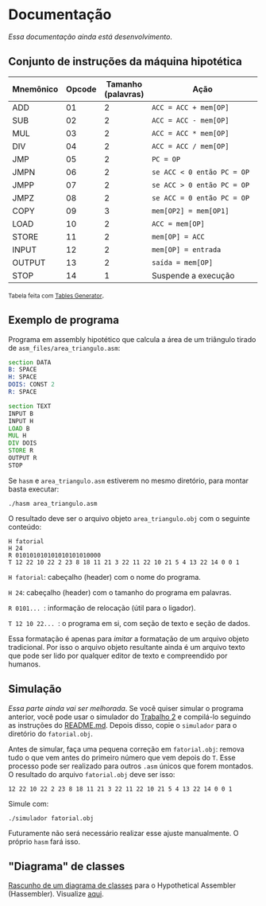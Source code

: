 # Documentação
_Essa documentação ainda está desenvolvimento_.


## Conjunto de instruções da máquina hipotética

| Mnemônico | Opcode | Tamanho<br>(palavras) | Ação                        |
| --------- | ------ | --------------------- | --------------------------- |
| ADD       | 01     | 2                     | `ACC = ACC + mem[OP]`       |
| SUB       | 02     | 2                     | `ACC = ACC - mem[OP]`       |
| MUL       | 03     | 2                     | `ACC = ACC * mem[OP]`       |
| DIV       | 04     | 2                     | `ACC = ACC / mem[OP]`       |
| JMP       | 05     | 2                     | `PC = OP            `       |
| JMPN      | 06     | 2                     | `se ACC < 0 então PC = OP ` |
| JMPP      | 07     | 2                     | `se ACC > 0 então PC = OP ` |
| JMPZ      | 08     | 2                     | `se ACC = 0 então PC = OP ` |
| COPY      | 09     | 3                     | `mem[OP2] = mem[OP1]`       |
| LOAD      | 10     | 2                     | `ACC = mem[OP]      `       |
| STORE     | 11     | 2                     | `mem[OP] = ACC      `       |
| INPUT     | 12     | 2                     | `mem[OP] = entrada  `       |
| OUTPUT    | 13     | 2                     | `saída = mem[OP]    `       |
| STOP      | 14     | 1                     | Suspende a execução         |

<small> Tabela feita com <a href="https://www.tablesgenerator.com/markdown_tables#"> Tables Generator</a></small>.


## Exemplo de programa
Programa em assembly hipotético que calcula a área de um triângulo tirado de
`asm_files/area_triangulo.asm`:

```asm
section DATA
B: SPACE
H: SPACE
DOIS: CONST 2
R: SPACE

section TEXT
INPUT B
INPUT H
LOAD B
MUL H
DIV DOIS
STORE R
OUTPUT R
STOP
```

Se `hasm` e `area_triangulo.asm` estiverem no mesmo diretório, para montar
basta executar:

    ./hasm area_triangulo.asm

O resultado deve ser o arquivo objeto `area_triangulo.obj` com o seguinte
conteúdo:

    H fatorial
    H 24
    R 010101010101010101010000
    T 12 22 10 22 2 23 8 18 11 21 3 22 11 22 10 21 5 4 13 22 14 0 0 1

`H fatorial`: cabeçalho (header) com o nome do programa.

`H 24`: cabeçalho (header) com o tamanho do programa em palavras.

`R 0101... `: informação de relocação (útil para o ligador).

`T 12 10 22... `: o programa em si, com seção de texto e seção de dados.

Essa formatação é apenas para _imitar_ a formatação de um arquivo objeto
tradicional. Por isso o arquivo objeto resultante ainda é um arquivo texto que
pode ser lido por qualquer editor de texto e compreendido por humanos.


## Simulação
_Essa parte ainda vai ser melhorada_. Se você quiser simular o programa
anterior, você pode usar o simulador do
[Trabalho 2](https://github.com/yudi-azvd/hassembler/tree/sb-trabalho-2) e
compilá-lo seguindo as instruções do
[README.md](https://github.com/yudi-azvd/hassembler/tree/sb-trabalho-2#usar-e-executar).
Depois disso, copie o `simulador` para o diretório do `fatorial.obj`.

Antes de simular, faça uma pequena correção em `fatorial.obj`: remova tudo o que
vem antes do primeiro número que vem depois do `T`. Esse processo pode ser
realizado para outros `.asm` únicos que forem montados. O resultado do arquivo
`fatorial.obj` deve ser isso:

    12 22 10 22 2 23 8 18 11 21 3 22 11 22 10 21 5 4 13 22 14 0 0 1

Simule com:

    ./simulador fatorial.obj

Futuramente não será necessário realizar esse ajuste manualmente. O próprio
`hasm` fará isso.


## "Diagrama" de classes
[Rascunho de um diagrama de classes](https://app.diagrams.net/#G16oGpIRZghYMjgEKRxyjuXornyU8yxIrf)
para o Hypothetical Assembler (Hassembler).
Visualize
[aqui](https://drive.google.com/file/d/16oGpIRZghYMjgEKRxyjuXornyU8yxIrf/view?usp=sharing).

